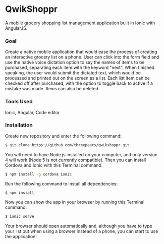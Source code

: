 # QwikShoppr

A mobile grocery shopping list management application built in Ionic with AngularJS.

### Goal

Create a native mobile application that would ease the process of creating an interactive grocery list on a phone. User can click into the form field and use the native voice dictation option to say the names of items to be purchased, separating each item with the keyword "next". When finished speaking, the user would submit the dictated text, which would be processed and printed out on the screen as a list. Each list item can be checked off after purchased, with the option to toggle back to active if a mistake was made. Items can also be deleted.

### Tools Used

Ionic, Angular, Code editor

### Installation

Create new repository and enter the following command:

```sh
$ git clone https://github.com/threepears/qwikshoppr.git
```

You will need to have Node.js installed on your computer, and only version 4 will work (Node 5 is not currently compatible). Then you can install Cordova and Ionic with this Terminal command:

```sh
$ npm install -g cordova ionic
```

Run the following command to install all dependencies:

```sh
$ npm install
```

Now you can show the app in your browser by running this Terminal command:

```sh
$ ionic serve
```

Your browser should open automatically and, although you have to type your list out when using a browser instead of a phone, you can start to use the application!
